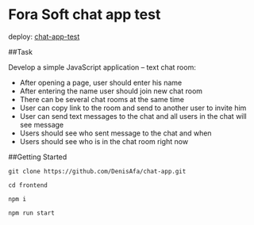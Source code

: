 # Fora Soft chat app test

deploy: [chat-app-test](https://react-chat-test-app.netlify.app/)

##Task

Develop a simple JavaScript application – text chat room:

* After opening a page, user should enter his name
* After entering the name user should join new chat room
* There can be several chat rooms at the same time
* User can copy link to the room and send to another user to invite him
* User can send text messages to the chat and all users in the chat will see message
* Users should see who sent message to the chat and when
* Users should see who is in the chat room right now

##Getting Started 

```
git clone https://github.com/DenisAfa/chat-app.git
```
```
cd frontend
```
```
npm i 
```
```
npm run start
```